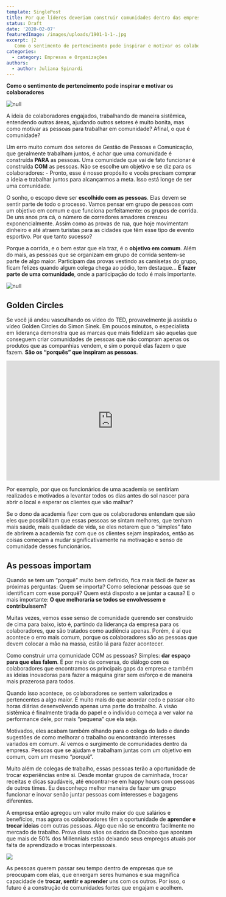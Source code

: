 ```yaml
---
template: SinglePost
title: Por que líderes deveriam construir comunidades dentro das empresas
status: Draft
date: '2020-02-07'
featuredImage: /images/uploads/1901-1-1-.jpg
excerpt: |2
   Como o sentimento de pertencimento pode inspirar e motivar os colaboradores 
categories:
  - category: Empresas e Organizações
authors:
  - author: Juliana Spinardi
---
```

**Como o sentimento de pertencimento pode inspirar e motivar os colaboradores**

![null](/images/uploads/storyblocks-multiethnic-startup-business-team-on-meeting-in-modern-night-office-interior-brainstorming-working-on-laptop_so8fzwidhb.jpg)

A ideia de colaboradores engajados, trabalhando de maneira sistêmica, entendendo outras áreas, ajudando outros setores é muito bonita, mas como motivar as pessoas para trabalhar em comunidade? Afinal, o que é comunidade? 

Um erro muito comum dos setores de Gestão de Pessoas e Comunicação, que geralmente trabalham juntos, é achar que uma comunidade é construída **PARA** as pessoas. Uma comunidade que vai de fato funcionar é construída **COM** as pessoas. Não se escolhe um objetivo e se diz para os colaboradores:  - Pronto, esse é nosso propósito e vocês precisam comprar a ideia e trabalhar juntos para alcançarmos a meta. Isso está longe de ser uma comunidade. 

O sonho, o escopo deve ser **escolhido com as pessoas**. Elas devem se sentir parte de todo o processo. Vamos pensar em grupo de pessoas com um objetivo em comum e que funciona perfeitamente: os grupos de corrida. De uns anos pra cá, o número de corredores amadores cresceu exponencialmente. Assim como as provas de rua, que hoje movimentam dinheiro e até atraem turistas para as cidades que têm esse tipo de evento esportivo. Por que tanto sucesso? 

Porque a corrida, e o bem estar que ela traz, é o **objetivo em comum**. Além do mais, as pessoas que se organizam em grupo de corrida sentem-se parte de algo maior. Participam das provas vestindo as camisetas do grupo, ficam felizes quando algum colega chega ao pódio, tem destaque… **É fazer parte de uma comunidade**, onde a participação do todo é mais importante. 

![null](/images/uploads/0o1a2361-564.jpg)

## Golden Circles

Se você já andou vasculhando os vídeo do TED, provavelmente já assistiu o vídeo Golden Circles do Simon Sinek. Em poucos minutos, o especialista em liderança demonstra que as marcas que mais fidelizam são aquelas que conseguem criar comunidades de pessoas que não compram apenas os produtos que as companhias vendem, e sim o porquê elas fazem o que fazem. **São os “porquês” que inspiram as pessoas**. 

<iframe width="560" height="315" src="https://www.youtube.com/embed/qp0HIF3SfI4" frameborder="0" allow="accelerometer; autoplay; encrypted-media; gyroscope; picture-in-picture" allowfullscreen></iframe>

Por exemplo, por que os funcionários de uma academia se sentiriam realizados e motivados a levantar todos os dias antes do sol nascer para abrir o local e esperar os clientes que vão malhar? 

Se o dono da academia fizer com que os colaboradores entendam que são eles que possibilitam que essas pessoas se sintam melhores, que tenham mais saúde, mais qualidade de vida, se eles notarem que  o “simples” fato de abrirem a academia faz com que os clientes
 sejam inspirados, então as coisas começam a mudar significativamente na motivação e senso de comunidade desses funcionários. 

## As pessoas importam

Quando se tem um “porquê” muito bem definido, fica mais fácil de fazer as próximas perguntas: Quem se importa? Como selecionar pessoas que se identificam com esse porquê? Quem está disposto a se juntar a causa? E o mais importante: **O que melhoraria se todos se envolvessem e contribuíssem?**

Muitas vezes, vemos esse senso de comunidade querendo ser construído de cima para baixo, isto é, partindo da liderança da empresa para os colaboradores, que são tratados como audiência apenas. Porém, é aí que acontece o erro mais comum, porque os colaboradores são as pessoas que devem colocar a mão na massa, estão lá para fazer acontecer. 

Como construir uma comunidade COM as pessoas? Simples: **dar espaço para que elas falem**. É por meio da conversa, do diálogo com os colaboradores que encontramos os principais gaps da empresa e também as ideias inovadoras para fazer a máquina girar sem esforço e de maneira mais prazerosa para todos. 

Quando isso acontece, os colaboradores se sentem valorizados e pertencentes a algo maior. É muito mais do que acordar cedo e passar oito horas diárias desenvolvendo apenas uma parte do trabalho. A visão sistêmica é finalmente tirada do papel e o indivíduo começa a ver valor na performance dele, por mais “pequena” que ela seja. 

Motivados, eles acabam também olhando para o colega do lado e dando sugestões de como melhorar o trabalho ou encontrando interesses variados em comum. Aí vemos o surgimento de comunidades dentro da empresa. Pessoas que se ajudam e trabalham juntas com um objetivo em comum, com um mesmo “porquê”. 

Muito além de colegas de trabalho, essas pessoas terão a oportunidade de trocar experiências entre si. Desde montar grupos de caminhada, trocar receitas e dicas saudáveis, até encontrar-se em happy hours com pessoas de outros times. Eu desconheço melhor maneira de fazer um grupo funcionar e inovar senão juntar pessoas com interesses e bagagens diferentes. 

A empresa então agregou um valor muito maior do que salários e benefícios, mas agora os colaboradores têm a oportunidade de **aprender e trocar ideias** com outras pessoas. Algo que não se encontra facilmente no mercado de trabalho. Prova disso sãos os dados da Docebo que apontam que mais de 50% dos Millennials estão deixando seus empregos atuais por falta de aprendizado e trocas interpessoais. 

![](/images/uploads/linkedin-us-1-.jpg)

As pessoas querem passar seu tempo dentro de empresas que se preocupam com elas, que enxergam seres humanos e sua magnífica capacidade de **trocar, sentir e aprender** uns com os outros. Por isso, o futuro é a construção de comunidades fortes que engajam e acolhem.
